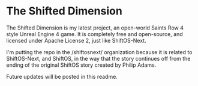 # The Shifted Dimension

The Shifted Dimension is my latest project, an open-world Saints Row 4 style Unreal Engine 4 game. It is completely free and open-source, and licensed under Apache License 2, just like ShiftOS-Next.

I'm putting the repo in the /shiftosnext/ organization because it is related to ShiftOS-Next, and ShiftOS, in the way that the story continues off from the ending of the original ShiftOS story created by Philip Adams.

Future updates will be posted in this readme.